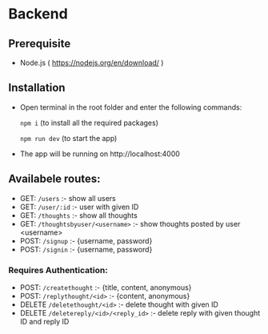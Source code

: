 # Backend

 ## Prerequisite
 
   * Node.js  ( https://nodejs.org/en/download/ )
 
 ## Installation
 
   * Open terminal in the root folder and enter the following commands:

      ` npm i `    (to install all the required packages)
      
      ` npm run dev `    (to start the app)
 
   * The app will be running on http://localhost:4000
 
 ## Availabele routes:
 
   * GET: `/users` :- show all users
   * GET: `/user/:id` :- user with given ID
   * GET: `/thoughts` :- show all thoughts
   * GET: `/thoughtsbyuser/<username>` :- show thoughts posted by user \<username>
   * POST: `/signup` :- {username, password}
   * POST: `/signin` :- {username, password}

   ### Requires Authentication:
   * POST: `/createthought` :- {title, content, anonymous}
   * POST: `/replythought/<id>` :- {content, anonymous}
   * DELETE `/deletethought/<id>` :- delete thought with given ID
   * DELETE `/deletereply/<id>/<reply_id>` :- delete reply with given thought ID and reply ID
